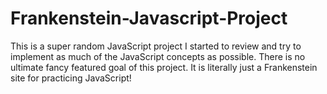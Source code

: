 # Frankenstein-Javascript-Project
This is a super random JavaScript project I started to review and try to implement as much of the JavaScript concepts as possible. There is no ultimate fancy featured goal of this project. It is literally just a Frankenstein site for practicing JavaScript!
